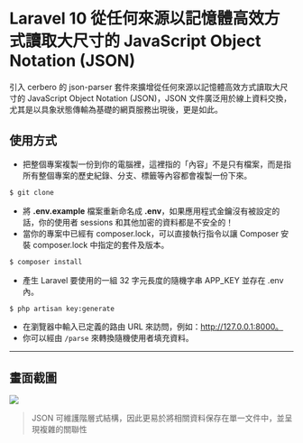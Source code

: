 # Laravel 10 從任何來源以記憶體高效方式讀取大尺寸的 JavaScript Object Notation (JSON)

引入 cerbero 的 json-parser 套件來擴增從任何來源以記憶體高效方式讀取大尺寸的 JavaScript Object Notation (JSON)，JSON 文件廣泛用於線上資料交換，尤其是以具象狀態傳輸為基礎的網頁服務出現後，更是如此。

## 使用方式
- 把整個專案複製一份到你的電腦裡，這裡指的「內容」不是只有檔案，而是指所有整個專案的歷史紀錄、分支、標籤等內容都會複製一份下來。
```sh
$ git clone
```
- 將 __.env.example__ 檔案重新命名成 __.env__，如果應用程式金鑰沒有被設定的話，你的使用者 sessions 和其他加密的資料都是不安全的！
- 當你的專案中已經有 composer.lock，可以直接執行指令以讓 Composer 安裝 composer.lock 中指定的套件及版本。
```sh
$ composer install
```
- 產生 Laravel 要使用的一組 32 字元長度的隨機字串 APP_KEY 並存在 .env 內。
```sh
$ php artisan key:generate
```
- 在瀏覽器中輸入已定義的路由 URL 來訪問，例如：http://127.0.0.1:8000。
- 你可以經由 `/parse` 來轉換隨機使用者填充資料。

----

## 畫面截圖
![](https://i.imgur.com/4Y7Lekm.png)
> JSON 可維護階層式結構，因此更易於將相關資料保存在單一文件中，並呈現複雜的關聯性